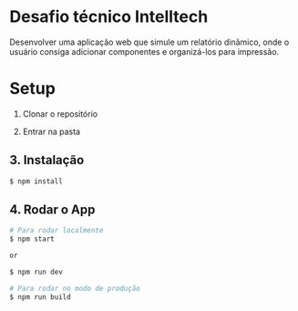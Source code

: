 # Desafio técnico Intelltech

Desenvolver uma aplicação web que simule um relatório dinâmico, onde o 
usuário consiga adicionar componentes e organizá-los para impressão.

# Setup

1. Clonar o repositório

2. Entrar na pasta

## 3. Instalação

```bash
$ npm install
```

## 4. Rodar o App

```bash
# Para rodar localmente
$ npm start

or 

$ npm run dev

# Para rodar no modo de produção
$ npm run build
```
